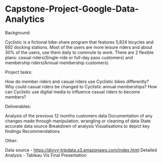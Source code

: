 # Capstone-Project-Google-Data-Analytics

Background:

Cyclistic is a fictional bike-share program that features 5,824 bicycles and 692 docking stations. Most of the users are more leisure riders and about 30% of the users, use them daily to commute to work. 
There are 2 flexible plans: casual riders(Single-ride or full-day pass customers) and membership riders(Annual membership customers).

Project tasks:

How do member riders and casual riders use Cyclistic bikes differently?
Why could casual riders be changed to Cyclistic annual memberships?
How can Cyclistic use digital media to influence casual riders to become members?

Deliverables:

Analysis of the previous 12 months customers data
Documentation of any changes made through manipulation, wrangling or cleaning of data
State accurate data source 
Breakdown of analysis 
Visualisations to depict key findings
Recommendations

Other:

Data source - https://divvy-tripdata.s3.amazonaws.com/index.html
Detailed Analysis - 
Tableau Vis
Final Presentation



